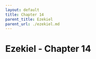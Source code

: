 ```yaml
---
layout: default
title: Chapter 14
parent_title: Ezekiel
parent_url: ./ezekiel.md
---
```


# Ezekiel - Chapter 14
